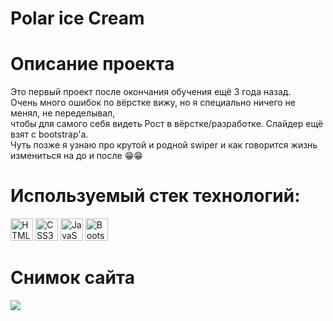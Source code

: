 # Polar ice Cream
# Описание проекта

Это первый проект после окончания обучения ещё 3 года назад. <br />  Очень много ошибок по вёрстке вижу, но я специально ничего не менял, не переделывал, <br /> 
чтобы для самого себя видеть Рост в вёрстке/разработке. Слайдер ещё взят с bootstrap'а. <br> Чуть позже я узнаю про крутой и родной swiper и как говорится жизнь измениться на до и после 😁😁


# Используемый стек технологий: 
<a href="https://developer.mozilla.org/en-US/docs/Glossary/HTML5" target="_blank" rel="noreferrer"><img src="https://raw.githubusercontent.com/danielcranney/readme-generator/main/public/icons/skills/html5-colored.svg" width="36" height="36" alt="HTML5" /></a>
<a href="https://www.w3schools.com/css/" target="_blank" rel="noreferrer"><img src="https://profilinator.rishav.dev/skills-assets/css3-original-wordmark.svg" width="36" height="36" alt="CSS3" /></a>
<a href="https://developer.mozilla.org/en-US/docs/Web/JavaScript" target="_blank" rel="noreferrer"><img src="https://raw.githubusercontent.com/danielcranney/readme-generator/main/public/icons/skills/javascript-colored.svg" width="36" height="36" alt="JavaScript" /></a>
<a href="https://getbootstrap.com/" rel="nofollow">
<img src="https://raw.githubusercontent.com/danielcranney/readme-generator/main/public/icons/skills/bootstrap-colored.svg" width="36" height="36" alt="Bootstrap" style="max-width: 100%;"></a>

# Снимок сайта
<a href="https://microman92.github.io/polar/" target="_blank" rel="noreferrer">
<img src="https://github.com/microman92/polar/assets/90110834/88caa203-2a79-4a74-83ae-c56b4c5e7f12" style="max-width: 100%;">
</a>


